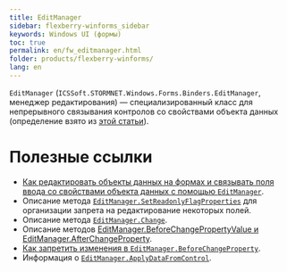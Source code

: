 ```yaml
---
title: EditManager
sidebar: flexberry-winforms_sidebar
keywords: Windows UI (формы)
toc: true
permalink: en/fw_editmanager.html
folder: products/flexberry-winforms/
lang: en
---
```


<!-- Данная статья ещё редактируется -->

`EditManager` (`ICSSoft.STORMNET.Windows.Forms.Binders.EditManager`, менеджер редактирования) — специализированный класс для непрерывного связывания контролов со свойствами объекта данных (определение взято из [этой статьи](fw_edit-dataobjects-on-forms.html)).

# Полезные ссылки
* [Как редактировать объекты данных на формах и связывать поля ввода со свойствами объекта данных с помощью `EditManager`](fw_edit-data-objects-on-forms.html).
* Описание метода [`EditManager.SetReadonlyFlagProperties`](fw_editmanager-set-readonly-flag-properties.html) для организации запрета на редактирование некоторых полей.
* Описание метода [`EditManager.Change`](fw_editmanager-change.html).
* Описание методов [EditManager.BeforeChangePropertyValue и EditManager.AfterChangeProperty](fw_edit-dataobjects-on-forms.html).
* [Как запретить изменения в `EditManager.BeforeChangeProperty`](fw_restrict-changes-in-before-change-property.html).
* Информация о [`EditManager.ApplyDataFromControl`](fw_focus-and-ctrl-s.html).